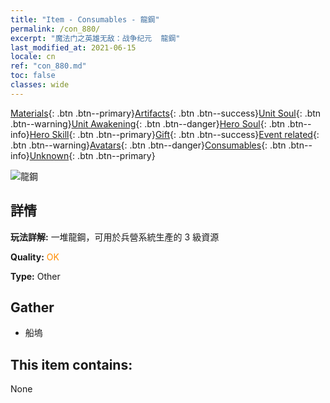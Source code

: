 ```yaml
---
title: "Item - Consumables - 龍鋼"
permalink: /con_880/
excerpt: "魔法门之英雄无敌：战争纪元  龍鋼"
last_modified_at: 2021-06-15
locale: cn
ref: "con_880.md"
toc: false
classes: wide
---
```

 [Materials](/ItemsCN/){: .btn .btn--primary}[Artifacts](/ItemsCN/Artifacts/){: .btn .btn--success}[Unit Soul](/ItemsCN/UnitSoul/){: .btn .btn--warning}[Unit Awakening](/ItemsCN/UnitAwakening/){: .btn .btn--danger}[Hero Soul](/ItemsCN/HeroSoul/){: .btn .btn--info}[Hero Skill](/ItemsCN/HeroSkill/){: .btn .btn--primary}[Gift](/ItemsCN/Gift/){: .btn .btn--success}[Event related](/ItemsCN/Events/){: .btn .btn--warning}[Avatars](/ItemsCN/Avatars/){: .btn .btn--danger}[Consumables](/ItemsCN/Consumables/){: .btn .btn--info}[Unknown](/ItemsCN/Unknown/){: .btn .btn--primary}

 ![龍鋼](/images/t/i_115.png)

## 詳情
 **玩法詳解:** 一堆龍鋼，可用於兵營系統生產的 3 級資源

 **Quality:** <span style="color: #FF8C00">OK</span>

 **Type:** Other

## Gather

*    船塢 

## This item contains:

  None

